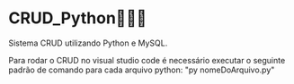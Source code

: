 # CRUD_Python🐍🏦🎲
Sistema CRUD utilizando Python e MySQL.

Para rodar o CRUD no visual studio code é necessário executar o seguinte padrão de comando para cada arquivo python: "py nomeDoArquivo.py"
